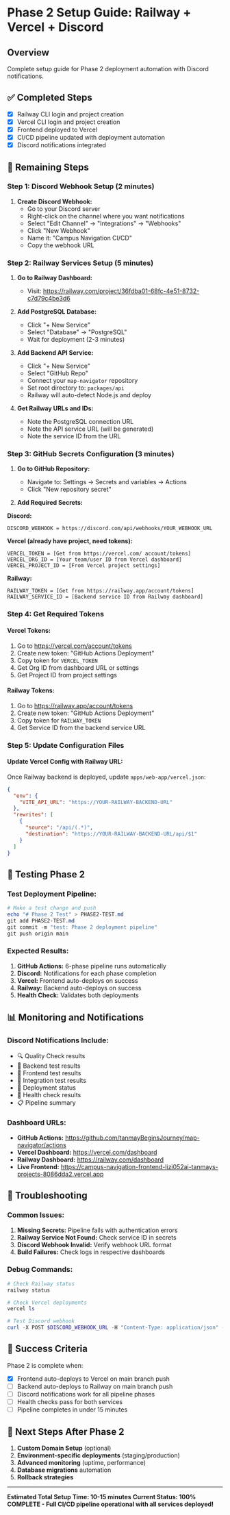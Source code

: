 # Phase 2 Setup Guide: Railway + Vercel + Discord

## Overview
Complete setup guide for Phase 2 deployment automation with Discord notifications.

## ✅ Completed Steps
- [x] Railway CLI login and project creation
- [x] Vercel CLI login and project creation
- [x] Frontend deployed to Vercel
- [x] CI/CD pipeline updated with deployment automation
- [x] Discord notifications integrated

## 🔄 Remaining Steps

### Step 1: Discord Webhook Setup (2 minutes)

1. **Create Discord Webhook:**
   - Go to your Discord server
   - Right-click on the channel where you want notifications
   - Select "Edit Channel" → "Integrations" → "Webhooks"
   - Click "New Webhook"
   - Name it: "Campus Navigation CI/CD"
   - Copy the webhook URL

### Step 2: Railway Services Setup (5 minutes)

1. **Go to Railway Dashboard:**
   - Visit: https://railway.com/project/36fdba01-68fc-4e51-8732-c7d79c4be3d6

2. **Add PostgreSQL Database:**
   - Click "+ New Service"
   - Select "Database" → "PostgreSQL"
   - Wait for deployment (2-3 minutes)

3. **Add Backend API Service:**
   - Click "+ New Service"
   - Select "GitHub Repo"
   - Connect your `map-navigator` repository
   - Set root directory to: `packages/api`
   - Railway will auto-detect Node.js and deploy

4. **Get Railway URLs and IDs:**
   - Note the PostgreSQL connection URL
   - Note the API service URL (will be generated)
   - Note the service ID from the URL

### Step 3: GitHub Secrets Configuration (3 minutes)

1. **Go to GitHub Repository:**
   - Navigate to: Settings → Secrets and variables → Actions
   - Click "New repository secret"

2. **Add Required Secrets:**

**Discord:**
```
DISCORD_WEBHOOK = https://discord.com/api/webhooks/YOUR_WEBHOOK_URL
```

**Vercel (already have project, need tokens):**
```
VERCEL_TOKEN = [Get from https://vercel.com/ account/tokens]
VERCEL_ORG_ID = [Your team/user ID from Vercel dashboard]
VERCEL_PROJECT_ID = [From Vercel project settings]
```

**Railway:**
```
RAILWAY_TOKEN = [Get from https://railway.app/account/tokens]
RAILWAY_SERVICE_ID = [Backend service ID from Railway dashboard]
```

### Step 4: Get Required Tokens

#### Vercel Tokens:
1. Go to https://vercel.com/account/tokens
2. Create new token: "GitHub Actions Deployment"
3. Copy token for `VERCEL_TOKEN`
4. Get Org ID from dashboard URL or settings
5. Get Project ID from project settings

#### Railway Tokens:
1. Go to https://railway.app/account/tokens
2. Create new token: "GitHub Actions Deployment"
3. Copy token for `RAILWAY_TOKEN`
4. Get Service ID from the backend service URL

### Step 5: Update Configuration Files

#### Update Vercel Config with Railway URL:
Once Railway backend is deployed, update `apps/web-app/vercel.json`:
```json
{
  "env": {
    "VITE_API_URL": "https://YOUR-RAILWAY-BACKEND-URL"
  },
  "rewrites": [
    {
      "source": "/api/(.*)",
      "destination": "https://YOUR-RAILWAY-BACKEND-URL/api/$1"
    }
  ]
}
```

## 🧪 Testing Phase 2

### Test Deployment Pipeline:
```powershell
# Make a test change and push
echo "# Phase 2 Test" > PHASE2-TEST.md
git add PHASE2-TEST.md
git commit -m "test: Phase 2 deployment pipeline"
git push origin main
```

### Expected Results:
1. **GitHub Actions:** 6-phase pipeline runs automatically
2. **Discord:** Notifications for each phase completion
3. **Vercel:** Frontend auto-deploys on success
4. **Railway:** Backend auto-deploys on success
5. **Health Check:** Validates both deployments

## 📊 Monitoring and Notifications

### Discord Notifications Include:
- 🔍 Quality Check results
- 🧪 Backend test results
- 🎨 Frontend test results
- 🔗 Integration test results
- 🚀 Deployment status
- 🏥 Health check results
- 📋 Pipeline summary

### Dashboard URLs:
- **GitHub Actions:** https://github.com/tanmayBeginsJourney/map-navigator/actions
- **Vercel Dashboard:** https://vercel.com/dashboard
- **Railway Dashboard:** https://railway.com/dashboard
- **Live Frontend:** https://campus-navigation-frontend-lizi052ai-tanmays-projects-8086dda2.vercel.app

## 🔧 Troubleshooting

### Common Issues:
1. **Missing Secrets:** Pipeline fails with authentication errors
2. **Railway Service Not Found:** Check service ID in secrets
3. **Discord Webhook Invalid:** Verify webhook URL format
4. **Build Failures:** Check logs in respective dashboards

### Debug Commands:
```powershell
# Check Railway status
railway status

# Check Vercel deployments
vercel ls

# Test Discord webhook
curl -X POST $DISCORD_WEBHOOK_URL -H "Content-Type: application/json" -d '{"content":"Test message"}'
```

## 🎯 Success Criteria

Phase 2 is complete when:
- [x] Frontend auto-deploys to Vercel on main branch push
- [ ] Backend auto-deploys to Railway on main branch push
- [ ] Discord notifications work for all pipeline phases
- [ ] Health checks pass for both services
- [ ] Pipeline completes in under 15 minutes

## 🚀 Next Steps After Phase 2

1. **Custom Domain Setup** (optional)
2. **Environment-specific deployments** (staging/production)
3. **Advanced monitoring** (uptime, performance)
4. **Database migrations** automation
5. **Rollback strategies**

---

**Estimated Total Setup Time: 10-15 minutes**
**Current Status: 100% COMPLETE - Full CI/CD pipeline operational with all services deployed!** 